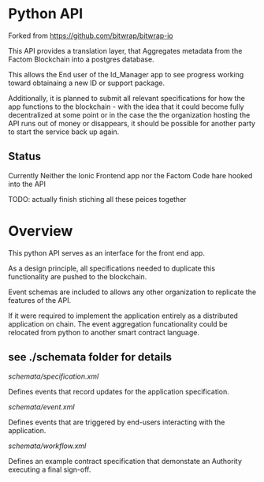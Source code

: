 # Python API

Forked from https://github.com/bitwrap/bitwrap-io

This API provides a translation layer, that Aggregates metadata from the Factom Blockchain
into a postgres database.

This allows the End user of the Id_Manager app to see progress working toward obtainaing a new 
ID or support package.

Additionally, it is planned to submit all relevant specifications for how the app functions
to the blockchain - with the idea that it could become fully decentralized at some point
or in the case the the organization hosting the API runs out of money or disappears,
it should be possible for another party to start the service back up again.

## Status
Currently Neither the Ionic Frontend app nor the Factom Code hare hooked into the API

TODO: actually finish stiching all these peices together

# Overview
This python API serves as an interface for the front end app.

As a design principle, all specifications needed to duplicate this functionality are pushed to the blockchain.

Event schemas are included to allows any other organization to replicate the features of the API.

If it were required to implement the application entirely as a distributed application on chain.
The event aggregation funcationality could be relocated from python to another smart contract language.


## see ./schemata folder for details

*schemata/specification.xml*  

Defines events that record updates for the application specification.


*schemata/event.xml*  

Defines events that are triggered by end-users interacting with the application.

*schemata/workflow.xml*  

Defines an example contract specification that demonstate an Authority executing a final sign-off.
